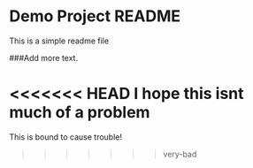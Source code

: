 # Demo Project README

This is a simple readme file

###Add more text.

<<<<<<< HEAD
I hope this isnt much of a problem
=======
This is bound to cause trouble!
>>>>>>> very-bad
